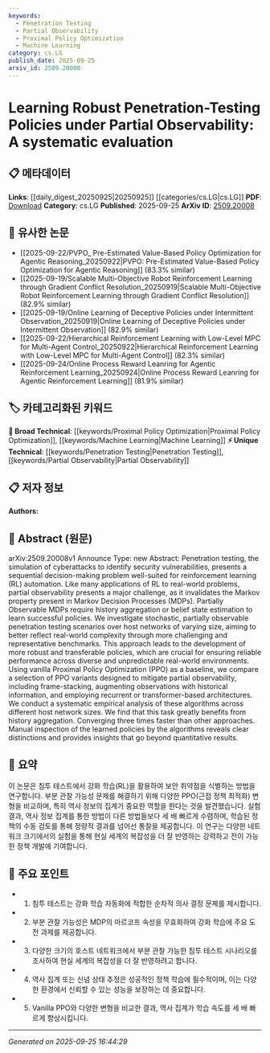 ```yaml
---
keywords:
  - Penetration Testing
  - Partial Observability
  - Proximal Policy Optimization
  - Machine Learning
category: cs.LG
publish_date: 2025-09-25
arxiv_id: 2509.20008
---
```


<!-- KEYWORD_LINKING_METADATA:
{
  "processed_timestamp": "2025-09-25T16:44:29.163203",
  "vocabulary_version": "1.0",
  "selected_keywords": [
    "Penetration Testing",
    "Partial Observability",
    "Proximal Policy Optimization",
    "Machine Learning"
  ],
  "rejected_keywords": [],
  "similarity_scores": {
    "Penetration Testing": 0.78,
    "Partial Observability": 0.77,
    "Proximal Policy Optimization": 0.8,
    "Machine Learning": 0.82
  },
  "extraction_method": "AI_prompt_based",
  "budget_applied": true,
  "candidates_json": {
    "candidates": [
      {
        "surface": "Penetration Testing",
        "canonical": "Penetration Testing",
        "aliases": [
          "Pentesting",
          "Security Testing"
        ],
        "category": "unique_technical",
        "rationale": "This term is central to the paper's focus on cybersecurity and is specific to the domain of security assessments.",
        "novelty_score": 0.75,
        "connectivity_score": 0.68,
        "specificity_score": 0.85,
        "link_intent_score": 0.78
      },
      {
        "surface": "Partial Observability",
        "canonical": "Partial Observability",
        "aliases": [
          "Partial Observation"
        ],
        "category": "unique_technical",
        "rationale": "Partial observability is a key challenge in the paper, affecting the design of reinforcement learning algorithms.",
        "novelty_score": 0.7,
        "connectivity_score": 0.65,
        "specificity_score": 0.8,
        "link_intent_score": 0.77
      },
      {
        "surface": "Proximal Policy Optimization",
        "canonical": "Proximal Policy Optimization",
        "aliases": [
          "PPO"
        ],
        "category": "broad_technical",
        "rationale": "PPO is a widely used reinforcement learning algorithm, relevant for linking discussions on RL techniques.",
        "novelty_score": 0.4,
        "connectivity_score": 0.85,
        "specificity_score": 0.7,
        "link_intent_score": 0.8
      },
      {
        "surface": "Reinforcement Learning",
        "canonical": "Machine Learning",
        "aliases": [
          "RL"
        ],
        "category": "broad_technical",
        "rationale": "Reinforcement learning is a core aspect of the study, linking to broader discussions in machine learning.",
        "novelty_score": 0.3,
        "connectivity_score": 0.9,
        "specificity_score": 0.6,
        "link_intent_score": 0.82
      }
    ],
    "ban_list_suggestions": [
      "sequential decision-making",
      "real-world environments"
    ]
  },
  "decisions": [
    {
      "candidate_surface": "Penetration Testing",
      "resolved_canonical": "Penetration Testing",
      "decision": "linked",
      "scores": {
        "novelty": 0.75,
        "connectivity": 0.68,
        "specificity": 0.85,
        "link_intent": 0.78
      }
    },
    {
      "candidate_surface": "Partial Observability",
      "resolved_canonical": "Partial Observability",
      "decision": "linked",
      "scores": {
        "novelty": 0.7,
        "connectivity": 0.65,
        "specificity": 0.8,
        "link_intent": 0.77
      }
    },
    {
      "candidate_surface": "Proximal Policy Optimization",
      "resolved_canonical": "Proximal Policy Optimization",
      "decision": "linked",
      "scores": {
        "novelty": 0.4,
        "connectivity": 0.85,
        "specificity": 0.7,
        "link_intent": 0.8
      }
    },
    {
      "candidate_surface": "Reinforcement Learning",
      "resolved_canonical": "Machine Learning",
      "decision": "linked",
      "scores": {
        "novelty": 0.3,
        "connectivity": 0.9,
        "specificity": 0.6,
        "link_intent": 0.82
      }
    }
  ]
}
-->

# Learning Robust Penetration-Testing Policies under Partial Observability: A systematic evaluation

## 📋 메타데이터

**Links**: [[daily_digest_20250925|20250925]] [[categories/cs.LG|cs.LG]]
**PDF**: [Download](https://arxiv.org/pdf/2509.20008.pdf)
**Category**: cs.LG
**Published**: 2025-09-25
**ArXiv ID**: [2509.20008](https://arxiv.org/abs/2509.20008)

## 🔗 유사한 논문
- [[2025-09-22/PVPO_ Pre-Estimated Value-Based Policy Optimization for Agentic Reasoning_20250922|PVPO: Pre-Estimated Value-Based Policy Optimization for Agentic Reasoning]] (83.3% similar)
- [[2025-09-19/Scalable Multi-Objective Robot Reinforcement Learning through Gradient Conflict Resolution_20250919|Scalable Multi-Objective Robot Reinforcement Learning through Gradient Conflict Resolution]] (82.9% similar)
- [[2025-09-19/Online Learning of Deceptive Policies under Intermittent Observation_20250919|Online Learning of Deceptive Policies under Intermittent Observation]] (82.9% similar)
- [[2025-09-22/Hierarchical Reinforcement Learning with Low-Level MPC for Multi-Agent Control_20250922|Hierarchical Reinforcement Learning with Low-Level MPC for Multi-Agent Control]] (82.3% similar)
- [[2025-09-24/Online Process Reward Leanring for Agentic Reinforcement Learning_20250924|Online Process Reward Leanring for Agentic Reinforcement Learning]] (81.9% similar)

## 🏷️ 카테고리화된 키워드
**🧠 Broad Technical**: [[keywords/Proximal Policy Optimization|Proximal Policy Optimization]], [[keywords/Machine Learning|Machine Learning]]
**⚡ Unique Technical**: [[keywords/Penetration Testing|Penetration Testing]], [[keywords/Partial Observability|Partial Observability]]

## 📋 저자 정보

**Authors:** 

## 📄 Abstract (원문)

arXiv:2509.20008v1 Announce Type: new 
Abstract: Penetration testing, the simulation of cyberattacks to identify security vulnerabilities, presents a sequential decision-making problem well-suited for reinforcement learning (RL) automation. Like many applications of RL to real-world problems, partial observability presents a major challenge, as it invalidates the Markov property present in Markov Decision Processes (MDPs). Partially Observable MDPs require history aggregation or belief state estimation to learn successful policies. We investigate stochastic, partially observable penetration testing scenarios over host networks of varying size, aiming to better reflect real-world complexity through more challenging and representative benchmarks. This approach leads to the development of more robust and transferable policies, which are crucial for ensuring reliable performance across diverse and unpredictable real-world environments. Using vanilla Proximal Policy Optimization (PPO) as a baseline, we compare a selection of PPO variants designed to mitigate partial observability, including frame-stacking, augmenting observations with historical information, and employing recurrent or transformer-based architectures. We conduct a systematic empirical analysis of these algorithms across different host network sizes. We find that this task greatly benefits from history aggregation. Converging three times faster than other approaches. Manual inspection of the learned policies by the algorithms reveals clear distinctions and provides insights that go beyond quantitative results.

## 📝 요약

이 논문은 침투 테스트에서 강화 학습(RL)을 활용하여 보안 취약점을 식별하는 방법을 연구합니다. 부분 관찰 가능성 문제를 해결하기 위해 다양한 PPO(근접 정책 최적화) 변형을 비교하며, 특히 역사 정보의 집계가 중요한 역할을 한다는 것을 발견했습니다. 실험 결과, 역사 정보 집계를 통한 방법이 다른 방법들보다 세 배 빠르게 수렴하며, 학습된 정책의 수동 검토를 통해 정량적 결과를 넘어선 통찰을 제공합니다. 이 연구는 다양한 네트워크 크기에서의 실험을 통해 현실 세계의 복잡성을 더 잘 반영하는 강력하고 전이 가능한 정책 개발에 기여합니다.

## 🎯 주요 포인트

- 1. 침투 테스트는 강화 학습 자동화에 적합한 순차적 의사 결정 문제를 제시합니다.
- 2. 부분 관찰 가능성은 MDP의 마르코프 속성을 무효화하여 강화 학습에 주요 도전 과제를 제공합니다.
- 3. 다양한 크기의 호스트 네트워크에서 부분 관찰 가능한 침투 테스트 시나리오를 조사하여 현실 세계의 복잡성을 더 잘 반영하려고 합니다.
- 4. 역사 집계 또는 신념 상태 추정은 성공적인 정책 학습에 필수적이며, 이는 다양한 환경에서 신뢰할 수 있는 성능을 보장하는 데 중요합니다.
- 5. Vanilla PPO와 다양한 변형을 비교한 결과, 역사 집계가 학습 속도를 세 배 빠르게 향상시킵니다.


---

*Generated on 2025-09-25 16:44:29*